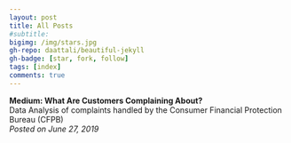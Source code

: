 ```yaml
---
layout: post
title: All Posts
#subtitle: 
bigimg: /img/stars.jpg
gh-repo: daattali/beautiful-jekyll
gh-badge: [star, fork, follow]
tags: [index]
comments: true
---
```



**Medium: What Are Customers Complaining About?**  
Data Analysis of complaints handled by the Consumer Financial Protection Bureau (CFPB)    
*Posted on June 27, 2019*  
